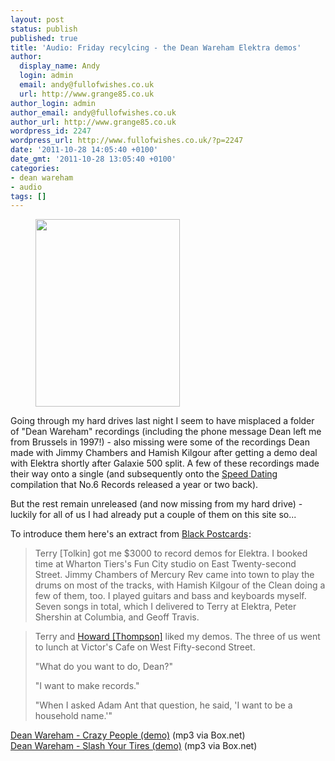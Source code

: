 ```yaml
---
layout: post
status: publish
published: true
title: 'Audio: Friday recylcing - the Dean Wareham Elektra demos'
author:
  display_name: Andy
  login: admin
  email: andy@fullofwishes.co.uk
  url: http://www.grange85.co.uk
author_login: admin
author_email: andy@fullofwishes.co.uk
author_url: http://www.grange85.co.uk
wordpress_id: 2247
wordpress_url: http://www.fullofwishes.co.uk/?p=2247
date: '2011-10-28 14:05:40 +0100'
date_gmt: '2011-10-28 13:05:40 +0100'
categories:
- dean wareham
- audio
tags: []
---
```

<p><figure class="caption alignright" width="231" caption="Terry Tolkin and Dean Wareham (<a href='http://www.flickr.com/photos/26412141@N05/3492366936/'>picture by Howard Thompson</a> used without permission)"><img src="http://www.fullofwishes.co.uk/wp/wp-content/uploads/2009/05/terrydean-231x300.jpg" alt="" title="Terry Tolkin and Dean Wareham" width="231" height="300" class="size-medium wp-image-1245" /><figcaption class="caption-text"></figcaption></figure>
<p>Going through my hard drives last night I seem to have misplaced a folder of "Dean Wareham" recordings (including the phone message Dean left me from Brussels in 1997!) - also missing were some of the recordings Dean made with Jimmy Chambers and Hamish Kilgour after getting a demo deal with Elektra shortly after Galaxie 500 split. A few of these recordings <span class="removed_link" title="http://db.fullofwishes.co.uk/wiki/Anesthesia_(single)">made their way onto a single</span> (and subsequently onto the <a href="http://www.amazon.com/gp/product/B001RTP4CW/ref=as_li_ss_tl?ie=UTF8&tag=aheadfullofwi-20&linkCode=as2&camp=217145&creative=399373&creativeASIN=B001RTP4CW">Speed Dating</a><img src="http://www.assoc-amazon.com/e/ir?t=aheadfullofwi-20&l=as2&o=1&a=B001RTP4CW&camp=217145&creative=399373" width="1" height="1" border="0" alt="" style="border:none !important; margin:0px !important;" /> compilation that No.6 Records released a year or two back).</p>
<p>But the rest remain unreleased (and now missing from my hard drive) - luckily for all of us I had already put a couple of them on this site so...</p>
<p>To introduce them here's an extract from <a href="http://www.amazon.com/gp/product/B005B1I9Y2/ref=as_li_ss_tl?ie=UTF8&tag=aheadfullofwi-20&linkCode=as2&camp=217145&creative=399373&creativeASIN=B005B1I9Y2">Black Postcards</a><img src="http://www.assoc-amazon.com/e/ir?t=aheadfullofwi-20&l=as2&o=1&a=B005B1I9Y2&camp=217145&creative=399373" width="1" height="1" border="0" alt="" style="border:none !important; margin:0px !important;" />:</p>
<blockquote><p>Terry [Tolkin] got me $3000 to record demos for Elektra. I booked time at Wharton Tiers's Fun City studio on East Twenty-second Street. Jimmy Chambers of Mercury Rev came into town to play the drums on most of the tracks, with Hamish Kilgour of the Clean doing a few of them, too. I played guitars and bass and keyboards myself. Seven songs in total, which I delivered to Terry at Elektra, Peter Shershin at Columbia, and Geoff Travis.</p></blockquote>
<blockquote><p>Terry and <a href="http://northforksound.blogspot.com/">Howard [Thompson]</a> liked my demos. The three of us went to lunch at Victor's Cafe on West Fifty-second Street.</p>
<p>"What do you want to do, Dean?"</p>
<p>"I want to make records."</p>
<p>"When I asked Adam Ant that question, he said, 'I want to be a household name.'"</p></blockquote>
<p><a href="http://www.box.net/shared/685xipytv7">Dean Wareham - Crazy People (demo)</a> (mp3 via Box.net)<br />
<a href="http://www.box.net/shared/ckgklyxfur">Dean Wareham - Slash Your Tires (demo)</a> (mp3 via Box.net)</p>
